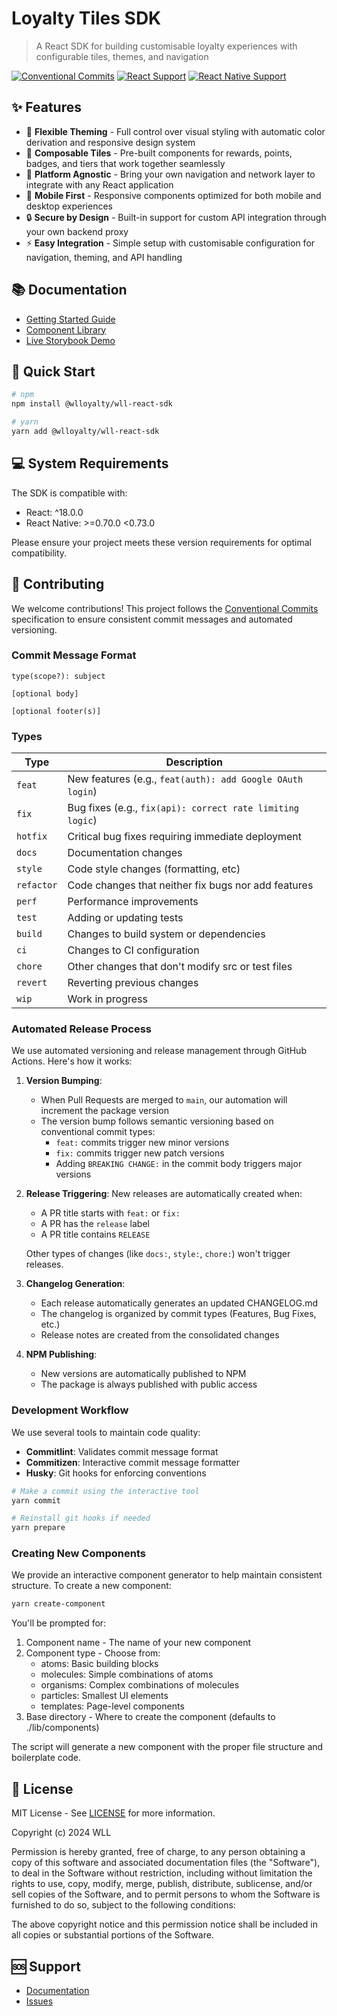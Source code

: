 # Loyalty Tiles SDK

> A React SDK for building customisable loyalty experiences with configurable tiles, themes, and navigation

[![Conventional Commits](https://img.shields.io/badge/Conventional%20Commits-1.0.0-%23FE5196?logo=conventionalcommits&logoColor=white)](https://conventionalcommits.org)
[![React Support](https://img.shields.io/badge/React-18.0.0+-61DAFB?logo=react&logoColor=white)](https://reactjs.org/)
[![React Native Support](https://img.shields.io/badge/React%20Native-0.70--0.72-61DAFB?logo=react&logoColor=white)](https://reactnative.dev/)

## ✨ Features

- 🎨 **Flexible Theming** - Full control over visual styling with automatic color derivation and responsive design system
- 🧩 **Composable Tiles** - Pre-built components for rewards, points, badges, and tiers that work together seamlessly
- 🔌 **Platform Agnostic** - Bring your own navigation and network layer to integrate with any React application
- 📱 **Mobile First** - Responsive components optimized for both mobile and desktop experiences
- 🔒 **Secure by Design** - Built-in support for custom API integration through your own backend proxy
- ⚡ **Easy Integration** - Simple setup with customisable configuration for navigation, theming, and API handling

## 📚 Documentation

- [Getting Started Guide](https://react-sdk.whitelabel-loyalty.com/guide/getting-started)
- [Component Library](https://react-sdk.whitelabel-loyalty.com/components/)
- [Live Storybook Demo](https://66c36701bb14ec551f38279c-ueompbfvfq.chromatic.com/)

## 🚀 Quick Start

```bash
# npm
npm install @wlloyalty/wll-react-sdk

# yarn
yarn add @wlloyalty/wll-react-sdk
```

## 💻 System Requirements

The SDK is compatible with:

- React: ^18.0.0
- React Native: >=0.70.0 <0.73.0

Please ensure your project meets these version requirements for optimal compatibility.

## 🤝 Contributing

We welcome contributions! This project follows the [Conventional Commits](https://www.conventionalcommits.org/) specification to ensure consistent commit messages and automated versioning.

### Commit Message Format

```
type(scope?): subject

[optional body]

[optional footer(s)]
```

### Types

| Type       | Description                                               |
| ---------- | --------------------------------------------------------- |
| `feat`     | New features (e.g., `feat(auth): add Google OAuth login`) |
| `fix`      | Bug fixes (e.g., `fix(api): correct rate limiting logic`) |
| `hotfix`   | Critical bug fixes requiring immediate deployment         |
| `docs`     | Documentation changes                                     |
| `style`    | Code style changes (formatting, etc)                      |
| `refactor` | Code changes that neither fix bugs nor add features       |
| `perf`     | Performance improvements                                  |
| `test`     | Adding or updating tests                                  |
| `build`    | Changes to build system or dependencies                   |
| `ci`       | Changes to CI configuration                               |
| `chore`    | Other changes that don't modify src or test files         |
| `revert`   | Reverting previous changes                                |
| `wip`      | Work in progress                                          |

### Automated Release Process

We use automated versioning and release management through GitHub Actions. Here's how it works:

1. **Version Bumping**:
   - When Pull Requests are merged to `main`, our automation will increment the package version
   - The version bump follows semantic versioning based on conventional commit types:
     - `feat:` commits trigger new minor versions
     - `fix:` commits trigger new patch versions
     - Adding `BREAKING CHANGE:` in the commit body triggers major versions

2. **Release Triggering**:
   New releases are automatically created when:
   - A PR title starts with `feat:` or `fix:`
   - A PR has the `release` label
   - A PR title contains `RELEASE`

   Other types of changes (like `docs:`, `style:`, `chore:`) won't trigger releases.

3. **Changelog Generation**:
   - Each release automatically generates an updated CHANGELOG.md
   - The changelog is organized by commit types (Features, Bug Fixes, etc.)
   - Release notes are created from the consolidated changes

4. **NPM Publishing**:
   - New versions are automatically published to NPM
   - The package is always published with public access

### Development Workflow

We use several tools to maintain code quality:

- **Commitlint**: Validates commit message format
- **Commitizen**: Interactive commit message formatter
- **Husky**: Git hooks for enforcing conventions

```bash
# Make a commit using the interactive tool
yarn commit

# Reinstall git hooks if needed
yarn prepare
```

### Creating New Components

We provide an interactive component generator to help maintain consistent structure. To create a new component:

```bash
yarn create-component
```

You'll be prompted for:
1. Component name - The name of your new component
2. Component type - Choose from:
   - atoms: Basic building blocks
   - molecules: Simple combinations of atoms
   - organisms: Complex combinations of molecules
   - particles: Smallest UI elements
   - templates: Page-level components
3. Base directory - Where to create the component (defaults to ./lib/components)

The script will generate a new component with the proper file structure and boilerplate code.

## 📄 License

MIT License - See [LICENSE](LICENSE) for more information.

Copyright (c) 2024 WLL

Permission is hereby granted, free of charge, to any person obtaining a copy of this software and associated documentation files (the "Software"), to deal in the Software without restriction, including without limitation the rights to use, copy, modify, merge, publish, distribute, sublicense, and/or sell copies of the Software, and to permit persons to whom the Software is furnished to do so, subject to the following conditions:

The above copyright notice and this permission notice shall be included in all copies or substantial portions of the Software.

## 🆘 Support

- [Documentation](https://react-sdk.whitelabel-loyalty.com/)
- [Issues](https://github.com/white-label-loyalty/wll-react-sdk/issues)
